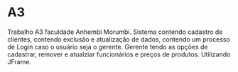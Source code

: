 # A3
Trabalho A3 faculdade Anhembi Morumbi.
Sistema contendo cadastro de clientes, contendo exclusão e atualização de dados, contendo um processo de Login caso o usuário seja o gerente.
Gerente tendo as opções de cadastrar, remover e atualziar funcionários e preços de produtos.
Utilizando JFrame.
